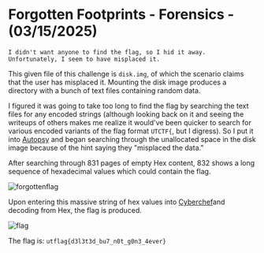 # Forgotten Footprints - Forensics - (03/15/2025)

```
I didn't want anyone to find the flag, so I hid it away. Unfortunately, I seem to have misplaced it.
```

This given file of this challenge is `disk.img`, of which the scenario claims that the user has misplaced it. Mounting the disk image produces a directory with a bunch of text files containing random data.

I figured it was going to take too long to find the flag by searching the text files for any encoded strings (although looking back on it and seeing the writeups of others makes me realize it would've been quicker to search for various encoded variants of the flag format `UTCTF{`, but I digress). So I put it into [Autopsy](https://en.wikipedia.org/wiki/Autopsy_(software)) and began searching through the unallocated space in the disk image because of the hint saying they "misplaced the data."

After searching through 831 pages of empty Hex content, 832 shows a long sequence of hexadecimal values which could contain the flag.

![forgottenflag](https://i.imgur.com/cF05qtt.png)

Upon entering this massive string of hex values into [Cyberchef](https://gchq.github.io/CyberChef/)and decoding from Hex, the flag is produced.

![flag](https://i.imgur.com/9B7SF5E.png)

The flag is: `utflag{d3l3t3d_bu7_n0t_g0n3_4ever}`

